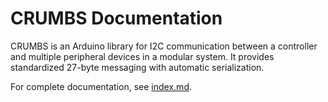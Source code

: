 # CRUMBS Documentation

CRUMBS is an Arduino library for I2C communication between a controller and multiple peripheral devices in a modular system. It provides standardized 27-byte messaging with automatic serialization.

For complete documentation, see [index.md](index.md).
